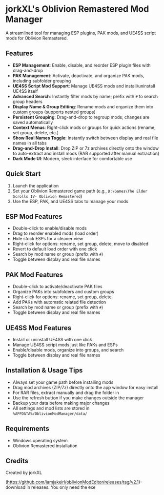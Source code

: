 # jorkXL's Oblivion Remastered Mod Manager

A streamlined tool for managing ESP plugins, PAK mods, and UE4SS script mods for Oblivion Remastered.

## Features

- **ESP Management**: Enable, disable, and reorder ESP plugin files with drag-and-drop
- **PAK Management**: Activate, deactivate, and organize PAK mods, including subfolder grouping
- **UE4SS Script Mod Support**: Manage UE4SS mods and install/uninstall UE4SS itself
- **Advanced Search**: Instantly filter mods by name; prefix with `#` to search group headers
- **Display Name & Group Editing**: Rename mods and organize them into custom groups (supports nested groups)
- **Persistent Grouping**: Drag-and-drop to regroup mods; changes are saved automatically
- **Context Menus**: Right-click mods or groups for quick actions (rename, set group, delete, etc.)
- **Show Real Names Toggle**: Instantly switch between display and real file names in all tabs
- **Drag-and-Drop Install**: Drop ZIP or 7z archives directly onto the window to auto-extract and install mods (RAR supported after manual extraction)
- **Dark Mode UI**: Modern, sleek interface for comfortable use


## Quick Start

1. Launch the application
2. Set your Oblivion Remastered game path (e.g., `D:\Games\The Elder Scrolls IV- Oblivion Remastered`)
3. Use the ESP, PAK, and UE4SS tabs to manage your mods

## ESP Mod Features

- Double-click to enable/disable mods
- Drag to reorder enabled mods (load order)
- Hide stock ESPs for a cleaner view
- Right-click for options: rename, set group, delete, move to disabled
- Revert to default load order with one click
- Search by mod name or group (prefix with `#`)
- Toggle between display and real file names

## PAK Mod Features

- Double-click to activate/deactivate PAK files
- Organize PAKs into subfolders and custom groups
- Right-click for options: rename, set group, delete
- Add PAKs with automatic related file detection
- Search by mod name or group (prefix with `#`)
- Toggle between display and real file names

## UE4SS Mod Features

- Install or uninstall UE4SS with one click
- Manage UE4SS script mods just like PAKs and ESPs
- Enable/disable mods, organize into groups, and search
- Toggle between display and real file names

## Installation & Usage Tips

- Always set your game path before installing mods
- Drag mod archives (ZIP/7z) directly onto the app window for easy install
- For RAR files, extract manually and drag the folder in
- Use the refresh button if you make changes outside the manager
- Backup your data before making major changes
- All settings and mod lists are stored in `%APPDATA%/OblivionModManager/data/`

## Requirements

- Windows operating system
- Oblivion Remastered installation

## Credits

Created by jorkXL

(https://github.com/iamjakeirl/oblivionModEditor/releases/tag/v2.1)– download in releases. You only need the exe
